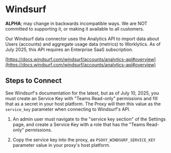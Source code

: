 # Windsurf

**ALPHA**; may change in backwards incompatible ways. We are NOT committed to supporting it, or making it available to all customers.


Our Windsurf data connector uses the Analytics API to import data about Users (accounts) and aggregate usage data  (metrics) to Worklytics. As of July 2025, this API requires an Enterprise SaaS subscription.

[https://docs.windsurf.com/windsurf/accounts/analytics-api#overview](https://docs.windsurf.com/windsurf/accounts/analytics-api#overview)

## Steps to Connect

See Windsurf's documentation for the latest, but as of July 10, 2025, you must create an Service Key with "Teams Read-only" permissions and fill that as a secret in your host platform. The Proxy will then this value as the `service_key` parameter when connecting to Windsurf's API.

1. An admin user must navigate to the "service key section" of the Settings page, and create a Service Key with a role that has the "Teams Read-only" permissions.

2. Copy the service key into the proxy, as `PSOXY_WINDSURF_SERVICE_KEY` parameter value in your proxy's host platform.
